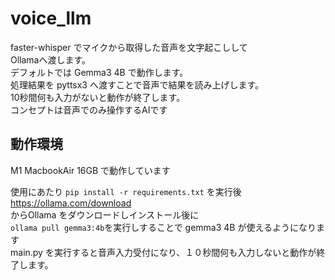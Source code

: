# voice_llm
faster-whisper でマイクから取得した音声を文字起こしして  
Ollamaへ渡します。  
デフォルトでは Gemma3 4B で動作します。  
処理結果を pyttsx3 へ渡すことで音声で結果を読み上げします。  
10秒間何も入力がないと動作が終了します。  
コンセプトは音声でのみ操作するAIです

## 動作環境
M1 MacbookAir 16GB で動作しています  

使用にあたり 
`pip install -r requirements.txt` を実行後  
https://ollama.com/download  
からOllama をダウンロードしインストール後に  
`ollama pull gemma3:4b`を実行しすることで gemma3 4B が使えるようになります  
main.py を実行すると音声入力受付になり、１０秒間何も入力しないと動作が終了します。
